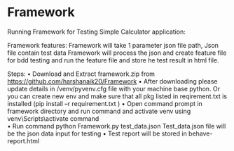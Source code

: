 # Framework
Running Framework for Testing Simple Calculator application:

Framework features:
Framework will take 1 parameter json file path, 
Json file contain test data
Framework will process the json and create feature file for bdd testing and run the feature file and store he test result in html file.


Steps:
•	Download and Extract framework.zip from https://github.com/harshanaik20/Framework
•	After downloading please update details in  /venv/pyvenv.cfg file with your machine base python. Or you can create new env and make sure that all pkg listed in reqirement.txt is installed (pip install –r requirement.txt )
•	Open command prompt in framework directory and run command and activate venv using  venv\Scripts\activate command  
•	Run command  python Framework.py test_data.json
Test_data.json  file will be the json data input for testing
•	Test report will be stored in behave-report.html
